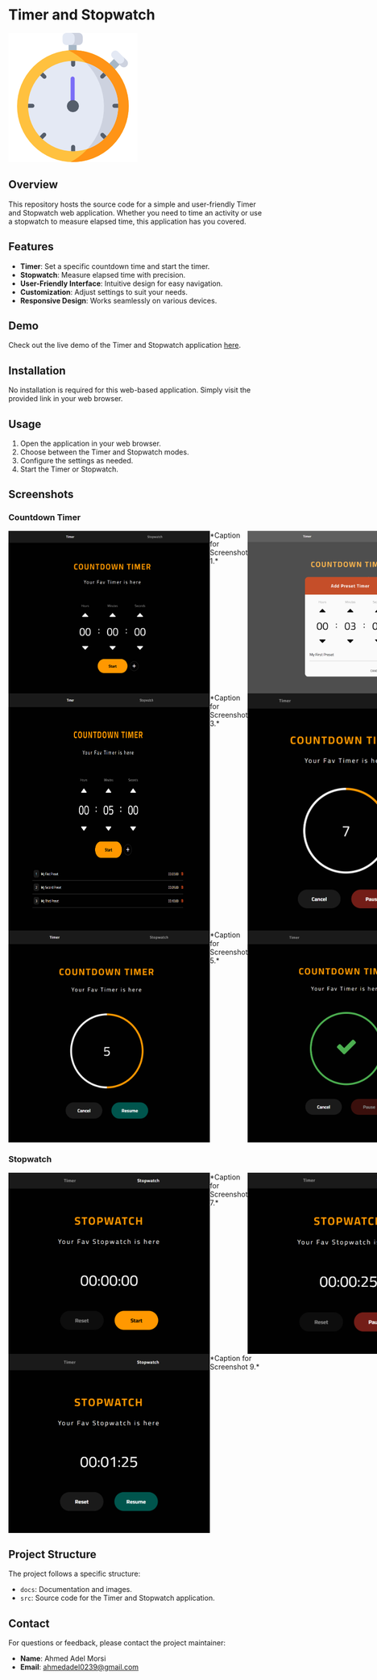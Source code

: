 # Timer and Stopwatch

![Project Logo](/stopwatch.png)

## Overview

This repository hosts the source code for a simple and user-friendly Timer and Stopwatch web application. Whether you need to time an activity or use a stopwatch to measure elapsed time, this application has you covered.

## Features

- **Timer**: Set a specific countdown time and start the timer.
- **Stopwatch**: Measure elapsed time with precision.
- **User-Friendly Interface**: Intuitive design for easy navigation.
- **Customization**: Adjust settings to suit your needs.
- **Responsive Design**: Works seamlessly on various devices.

## Demo

Check out the live demo of the Timer and Stopwatch application [here](https://ahmed-adel-morsi.github.io/Timer-and-Stopwatch/).

## Installation

No installation is required for this web-based application. Simply visit the provided link in your web browser.

## Usage

1. Open the application in your web browser.
2. Choose between the Timer and Stopwatch modes.
3. Configure the settings as needed.
4. Start the Timer or Stopwatch.

## Screenshots

### Countdown Timer

<div style="display:flex; justify-content:space-between;">

<img src="screenshots/timer%20page.png" alt="Screenshot 1" width="400"/>
*Caption for Screenshot 1.*

<img src="screenshots/add%20your%20own%20presets.png" alt="Screenshot 2" width="400"/>
*Caption for Screenshot 2.*

</div>

<div style="display:flex; justify-content:space-between;">

<img src="screenshots/Apply%20or%20Remove%20Any%20Added%20Preset.png" alt="Screenshot 3" width="400"/>
*Caption for Screenshot 3.*

<img src="screenshots/pause.png" alt="Screenshot 4" width="400"/>
*Caption for Screenshot 4.*

</div>

<div style="display:flex; justify-content:space-between;">

<img src="screenshots/resume.png" alt="Screenshot 5" width="400"/>
*Caption for Screenshot 5.*

<img src="screenshots/finish%20and%20sound.png" alt="Screenshot 6" width="400"/>
*Caption for Screenshot 6.*

</div>

### Stopwatch

<div style="display:flex; justify-content:space-between;">

<img src="screenshots/stopwatch.png" alt="Screenshot 7" width="400"/>
*Caption for Screenshot 7.*

<img src="screenshots/pause%20sw.png" alt="Screenshot 8" width="400"/>
*Caption for Screenshot 8.*

</div>

<div style="display:flex; justify-content:space-between;">

<img src="screenshots/resume%20sw.png" alt="Screenshot 9" width="400"/>
*Caption for Screenshot 9.*

</div>

## Project Structure

The project follows a specific structure:

- `docs`: Documentation and images.
- `src`: Source code for the Timer and Stopwatch application.

## Contact

For questions or feedback, please contact the project maintainer:

- **Name**: Ahmed Adel Morsi
- **Email**: ahmedadel0239@gmail.com
